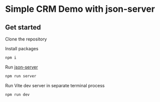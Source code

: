 # Simple CRM Demo with json-server

## Get started

Clone the repository

Install packages

```bash
npm i
```

Run [json-server](https://github.com/typicode/json-server)

```bash
npm run server

```

Run Vite dev server in separate terminal process

```bash
npm run dev
```
